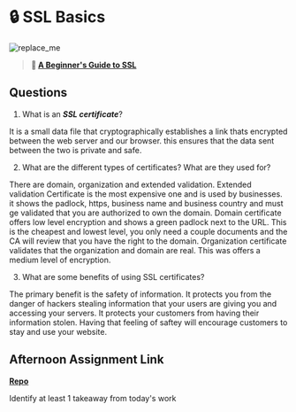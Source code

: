 # 🔒 SSL Basics

![replace_me](https://codeworks.blob.core.windows.net/public/assets/img/illustrations/placeholder.svg)

> **📖 [A Beginner's Guide to SSL](https://codeworksacademy.com/fs-student-guide/resources/wk8-9/07-SSL)**

## Questions

1. What is an ***SSL certificate***?

It is a small data file that cryptographically establishes a link thats encrypted between the web server and our browser. this ensures that the data sent between the two is private and safe. 

2. What are the different types of certificates? What are they used for?

There are domain, organization and extended validation. Extended validation Certificate is the most expensive one and is used by businesses. it shows the padlock, https, business name and business country and must ge validated that you are authorized to own the domain. Domain certificate offers low level encryption and shows a green padlock next to the URL. This is the cheapest and lowest level, you only need a couple documents and the CA will review that you have the right to the domain. Organization  certificate validates that the organization and domain are real. This was offers a medium level of encryption. 

3. What are some benefits of using SSL certificates?

The primary benefit is the safety of information. It protects you from the danger of hackers stealing information that your users are giving you and accessing your servers. It protects your customers from having their information stolen. Having that feeling of saftey will encourage customers to stay and use your website. 

## Afternoon Assignment Link

**[Repo](https://github.com/IsaacDuff/<ASSIGNMENT_REPO>)**

Identify at least 1 takeaway from today's work
